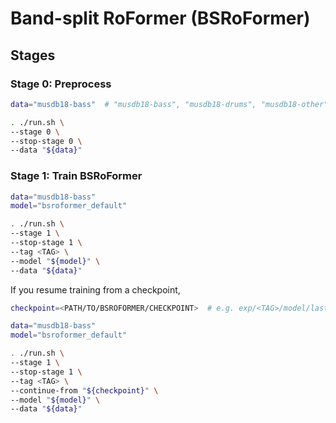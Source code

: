 # Band-split RoFormer (BSRoFormer)

## Stages

### Stage 0: Preprocess

```sh
data="musdb18-bass"  # "musdb18-bass", "musdb18-drums", "musdb18-other", or "musdb18-vocals"

. ./run.sh \
--stage 0 \
--stop-stage 0 \
--data "${data}"
```

### Stage 1: Train BSRoFormer

```sh
data="musdb18-bass"
model="bsroformer_default"

. ./run.sh \
--stage 1 \
--stop-stage 1 \
--tag <TAG> \
--model "${model}" \
--data "${data}"
```

If you resume training from a checkpoint,

```sh
checkpoint=<PATH/TO/BSROFORMER/CHECKPOINT>  # e.g. exp/<TAG>/model/last.pth

data="musdb18-bass"
model="bsroformer_default"

. ./run.sh \
--stage 1 \
--stop-stage 1 \
--tag <TAG> \
--continue-from "${checkpoint}" \
--model "${model}" \
--data "${data}"
```
